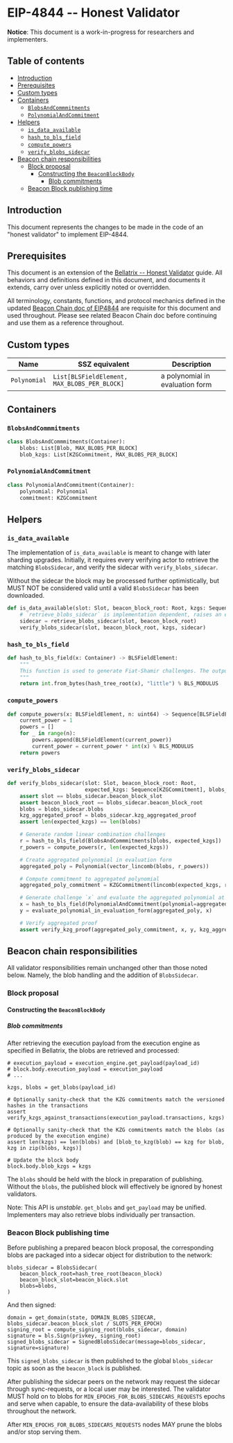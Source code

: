 # EIP-4844 -- Honest Validator

**Notice**: This document is a work-in-progress for researchers and implementers.

## Table of contents

<!-- TOC -->
<!-- START doctoc generated TOC please keep comment here to allow auto update -->
<!-- DON'T EDIT THIS SECTION, INSTEAD RE-RUN doctoc TO UPDATE -->

- [Introduction](#introduction)
- [Prerequisites](#prerequisites)
- [Custom types](#custom-types)
- [Containers](#containers)
  - [`BlobsAndCommmitments`](#blobsandcommmitments)
  - [`PolynomialAndCommitment`](#polynomialandcommitment)
- [Helpers](#helpers)
  - [`is_data_available`](#is_data_available)
  - [`hash_to_bls_field`](#hash_to_bls_field)
  - [`compute_powers`](#compute_powers)
  - [`verify_blobs_sidecar`](#verify_blobs_sidecar)
- [Beacon chain responsibilities](#beacon-chain-responsibilities)
  - [Block proposal](#block-proposal)
    - [Constructing the `BeaconBlockBody`](#constructing-the-beaconblockbody)
      - [Blob commitments](#blob-commitments)
  - [Beacon Block publishing time](#beacon-block-publishing-time)

<!-- END doctoc generated TOC please keep comment here to allow auto update -->
<!-- /TOC -->

## Introduction

This document represents the changes to be made in the code of an "honest validator" to implement EIP-4844.

## Prerequisites

This document is an extension of the [Bellatrix -- Honest Validator](../bellatrix/validator.md) guide.
All behaviors and definitions defined in this document, and documents it extends, carry over unless explicitly noted or overridden.

All terminology, constants, functions, and protocol mechanics defined in the updated [Beacon Chain doc of EIP4844](./beacon-chain.md) are requisite for this document and used throughout.
Please see related Beacon Chain doc before continuing and use them as a reference throughout.

## Custom types

| Name | SSZ equivalent | Description |
| - | - | - |
| `Polynomial` | `List[BLSFieldElement, MAX_BLOBS_PER_BLOCK]` | a polynomial in evaluation form |

## Containers

### `BlobsAndCommmitments`

```python
class BlobsAndCommmitments(Container):
    blobs: List[Blob, MAX_BLOBS_PER_BLOCK]
    blob_kzgs: List[KZGCommitment, MAX_BLOBS_PER_BLOCK]
```

### `PolynomialAndCommitment`

```python
class PolynomialAndCommitment(Container):
    polynomial: Polynomial
    commitment: KZGCommitment
```


## Helpers

### `is_data_available`

The implementation of `is_data_available` is meant to change with later sharding upgrades.
Initially, it requires every verifying actor to retrieve the matching `BlobsSidecar`,
and verify the sidecar with `verify_blobs_sidecar`.

Without the sidecar the block may be processed further optimistically,
but MUST NOT be considered valid until a valid `BlobsSidecar` has been downloaded.

```python
def is_data_available(slot: Slot, beacon_block_root: Root, kzgs: Sequence[KZGCommitment]):
    # `retrieve_blobs_sidecar` is implementation dependent, raises an exception if not available.
    sidecar = retrieve_blobs_sidecar(slot, beacon_block_root)
    verify_blobs_sidecar(slot, beacon_block_root, kzgs, sidecar)
```

### `hash_to_bls_field`

```python
def hash_to_bls_field(x: Container) -> BLSFieldElement:
    """
    This function is used to generate Fiat-Shamir challenges. The output is not uniform over the BLS field.
    """
    return int.from_bytes(hash_tree_root(x), "little") % BLS_MODULUS
```

### `compute_powers`
```python
def compute_powers(x: BLSFieldElement, n: uint64) -> Sequence[BLSFieldElement]:
    current_power = 1
    powers = []
    for _ in range(n):
        powers.append(BLSFieldElement(current_power))
        current_power = current_power * int(x) % BLS_MODULUS
    return powers
```

### `verify_blobs_sidecar`

```python
def verify_blobs_sidecar(slot: Slot, beacon_block_root: Root,
                         expected_kzgs: Sequence[KZGCommitment], blobs_sidecar: BlobsSidecar) -> None:
    assert slot == blobs_sidecar.beacon_block_slot
    assert beacon_block_root == blobs_sidecar.beacon_block_root
    blobs = blobs_sidecar.blobs
    kzg_aggregated_proof = blobs_sidecar.kzg_aggregated_proof
    assert len(expected_kzgs) == len(blobs)

    # Generate random linear combination challenges
    r = hash_to_bls_field(BlobsAndCommmitments[blobs, expected_kzgs])
    r_powers = compute_powers(r, len(expected_kzgs))

    # Create aggregated polynomial in evaluation form
    aggregated_poly = Polynomial(vector_lincomb(blobs, r_powers))

    # Compute commitment to aggregated polynomial
    aggregated_poly_commitment = KZGCommitment(lincomb(expected_kzgs, r_powers))

    # Generate challenge `x` and evaluate the aggregated polynomial at `x`
    x = hash_to_bls_field(PolynomialAndCommitment(polynomial=aggregated_poly, commitment=aggregated_poly_commitment))
    y = evaluate_polynomial_in_evaluation_form(aggregated_poly, x)

    # Verify aggregated proof
    assert verify_kzg_proof(aggregated_poly_commitment, x, y, kzg_aggregated_proof)
```

## Beacon chain responsibilities

All validator responsibilities remain unchanged other than those noted below.
Namely, the blob handling and the addition of `BlobsSidecar`.

### Block proposal

#### Constructing the `BeaconBlockBody`

##### Blob commitments

After retrieving the execution payload from the execution engine as specified in Bellatrix,
the blobs are retrieved and processed: 

```
# execution_payload = execution_engine.get_payload(payload_id)
# block.body.execution_payload = execution_payload
# ...

kzgs, blobs = get_blobs(payload_id)

# Optionally sanity-check that the KZG commitments match the versioned hashes in the transactions
assert verify_kzgs_against_transactions(execution_payload.transactions, kzgs)

# Optionally sanity-check that the KZG commitments match the blobs (as produced by the execution engine)
assert len(kzgs) == len(blobs) and [blob_to_kzg(blob) == kzg for blob, kzg in zip(blobs, kzgs)]

# Update the block body 
block.body.blob_kzgs = kzgs
```

The `blobs` should be held with the block in preparation of publishing.
Without the `blobs`, the published block will effectively be ignored by honest validators.

Note: This API is *unstable*. `get_blobs` and `get_payload` may be unified.
Implementers may also retrieve blobs individually per transaction.

### Beacon Block publishing time

Before publishing a prepared beacon block proposal, the corresponding blobs are packaged into a sidecar object for distribution to the network:

```
blobs_sidecar = BlobsSidecar(
    beacon_block_root=hash_tree_root(beacon_block)
    beacon_block_slot=beacon_block.slot
    blobs=blobs,
)
```

And then signed:

```
domain = get_domain(state, DOMAIN_BLOBS_SIDECAR, blobs_sidecar.beacon_block_slot / SLOTS_PER_EPOCH)
signing_root = compute_signing_root(blobs_sidecar, domain)
signature = bls.Sign(privkey, signing_root)
signed_blobs_sidecar = SignedBlobsSidecar(message=blobs_sidecar, signature=signature)
```

This `signed_blobs_sidecar` is then published to the global `blobs_sidecar` topic as soon as the `beacon_block` is published.

After publishing the sidecar peers on the network may request the sidecar through sync-requests, or a local user may be interested.
The validator MUST hold on to blobs for `MIN_EPOCHS_FOR_BLOBS_SIDECARS_REQUESTS` epochs and serve when capable,
to ensure the data-availability of these blobs throughout the network.

After `MIN_EPOCHS_FOR_BLOBS_SIDECARS_REQUESTS` nodes MAY prune the blobs and/or stop serving them.
